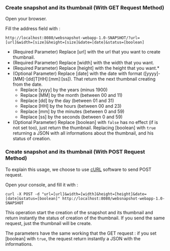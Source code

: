 ### Create snapshot and its thumbnail (With GET Request Method)
Open your browser.

Fill the address field with :

`http://localhost:8080/websnapshot-webapp-1.0-SNAPSHOT/?url=[url]&width=[size]&height=[size]&date=[date]&status=[boolean]`

* (Required Parameter) Replace [url] with the url that you want to create thumbnail.
* (Required Parameter) Replace [width] with the width that you want.
* (Required Parameter) Replace [height] with the height that you want.*
* (Optional Parameter) Replace [date] with the date with format ([yyyy]-[MM]-[dd]T[HH]:[mm]:[ss]). That return the next thumbnail creating from the date.
  * Replace [yyyy] by the years (minus 1900)
  * Replace [MM] by the month (between 00 and 11)
  * Replace [dd] by the day (between 01 and 31)
  * Replace [HH] by the hours (between 00 and 23)
  * Replace [mm] by the minutes (between 0 and 59)
  * Replace [ss] by the seconds (between 0 and 59)
* (Optional Parameter) Replace [boolean] with `false` has no effect (if is not set too), just return the thumbnail. Replacing [boolean] with `true` returning a JSON with all informations about the thumbnail, and his status of creation.

### Create snapshot and its thumbnail (With POST Request Method)

To explain this usage, we choose to use [cURL](http://fr.wikipedia.org/wiki/CURL) software to send POST request.

Open your console, and fill it with :

`curl -X POST -d "url=[url]&width=[width]&height=[height]&date=[date]&status=[boolean]" http://localhost:8080/websnapshot-webapp-1.0-SNAPSHOT`

This operation start the creation of the snapshot and its thumbnail and return instantly the status of creation of the thumbnail. If you send the same request, just the thumbnail will be create.

The parameters have the same working that the GET request : if you set [boolean] with `true`, the request return instantly a JSON with the informations.